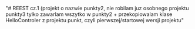 "# REEST cz.1 (projekt o nazwie punkty2, nie robilam juz osobnego projektu punkty3 tylko zawarlam wszytko w punkty2 + przekopiowalam klase HelloControler z projektu punkt, czyli pierwszej/startowej wersji projektu" 
